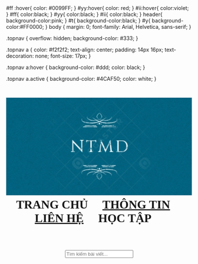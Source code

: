 <html lang="vi">
<head>
	<meta charset="utf-8">
  <title>
	   TRANG CHỦ
	</title>
	<link rel="shortcut icon" type="image/png" href="934a240a2f18ee46b709.jpg"/>
   #ff :hover{   
          color: #0099FF;
      } 
      #yy:hover{
          color: red;
      }
      #ii:hover{
          color:violet;
      } #ff{   
          color:black;
      } 
      #yy{
          color:black;
      }
      #ii{
          color:black;
      }
   header{
     background-color:pink;
   }
   #t{
     background-color:black;
   }
    #y{
     background-color:#FF0000;
   }
   body {
    margin: 0;
    font-family: Arial, Helvetica, sans-serif;
}
 
.topnav {
    overflow: hidden;
    background-color: #333;
}
 
.topnav a {
    color: #f2f2f2;
    text-align: center;
    padding: 14px 16px;
    text-decoration: none;
    font-size: 17px;
}
 
.topnav a:hover {
    background-color: #ddd;
    color: black;
}
 
.topnav a.active {
    background-color: #4CAF50;
    color: white;
}</style>
  
</head>
<body link="#000" alink="#017bf5" vlink="#000">
	<h3 align="center">
	<br><font  face="Lato" size="6"><img src="934a240a2f18ee46b709.jpg"></font></br>
		<div class="topnav"><font face="cinzel" size="6">
			<a  href="https://myduyen2506.github.io/"style="text-decoration:none">TRANG CHỦ</a>&nbsp;&nbsp;&nbsp;&nbsp;
			<a href="https://myduyen2506.github.io/hoctap.html">THÔNG TIN</a>&nbsp;&nbsp;&nbsp;&nbsp;
			<a href="https://myduyen2506.github.io/lienhe.html">LIÊN HỆ</a>&nbsp;&nbsp;&nbsp;&nbsp;	
			<a href="https://myduyen2506.github.io/hoctap.html"style="text-decoration:none">HỌC TẬP</a>&nbsp;&nbsp;&nbsp;&nbsp;
      </font></div>
	</h3>
  <header>
	<br />
  <h2 align="center">
    <link rel="stylesheet" href="https://maxcdn.bootstrapcdn.com/font-awesome/4.7.0/css/font-awesome.min.css" />
<div class="box">
<form class="sbox" action="/search" method="get">
<input class="stext" type="text" name="q" placeholder="Tìm kiếm bài viết...">
<a class="sbutton" type="submit" href="javascript:void(0);">
<i class="fa fa-search"></i>
</a>
</form>
</div>
</form>
       </form>
  </h2>
	

</body>
</html>
       
 
   
